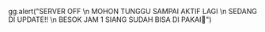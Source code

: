 gg.alert("SERVER OFF \n MOHON TUNGGU SAMPAI AKTIF LAGI \n SEDANG DI UPDATE!! \n BESOK JAM 1 SIANG SUDAH BISA DI PAKAI🙏")
